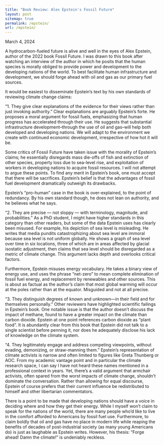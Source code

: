 ```yaml
---
title: "Book Review: Alex Epstein's Fossil Future"
layout: post
sitemap: true
permalink: /epstein/
url: /epstein/
---
```

March 4, 2024

A hydrocarbon-fueled future is alive and well in the eyes of Alex Epstein, author of the 2022 book Fossil Future. I was drawn to this book after watching an interview of the author in which he posits that the human species is morally obliged to provide power and development to the developing nations of the world. To best facilitate human infrastructure and development, we should forge ahead with oil and gas as our primary fuel sources.

It would be easiest to disseminate Epstein’s text by his own standards of reviewing climate change claims:

“1. They give clear explanations of the evidence for their views rather than just invoking authority.”
Clear explanations are arguably Epstein’s forte. He proposes a moral argument for fossil fuels, emphasizing that human progress has accelerated through their use. He suggests that substantial infrastructure development–through the use of oil and gas–will help both developed and developing nations. We will adapt to the environment we create with continued economic development, irrespective of how hot it will be. 

Some critics of Fossil Future have taken issue with the morality of Epstein’s claims; he essentially disregards mass die-offs of fish and extinction of other species, property loss due to sea-level rise, and exploitation of workers in developing nations to acquire fossil resources. I will not attempt to argue these points. To find any merit in Epstein’s book, one must accept that there will be sacrifices. Epstein’s belief is that the advantages of fossil fuel development dramatically outweigh its drawbacks.

Epstein’s “pro-human” case in the book is over-explained, to the point of redundancy. By his own standard though, he does not lean on authority, and he believes what he says.

“2. They are precise — not sloppy — with terminology, magnitude, and probabilities.”
As a PhD student, I might have higher standards in this category than other readers, but some of the data Epstein uses has clearly been misused. For example, his depiction of sea level is misleading. He writes that media pundits catastrophizing about sea level are immoral because sea level is not uniform globally. He shows a graph of sea level over time in six locations, three of which are in areas affected by glacial isostatic adjustment, then claims that sea level should be disregarded as a metric of climate change. This argument lacks depth and overlooks critical factors.

Furthermore, Epstein misuses energy vocabulary. He takes a binary view of energy use, and uses the phrase “net-zero” to mean complete elimination of fossil fuel energy, and replacement by renewables and other sources. This is about as factual as the author’s claim that most global warming will occur at the poles rather than at the equator. Misguided and not at all precise.

“3. They distinguish degrees of known and unknown—in their field and for themselves personally.”
Other reviewers have highlighted scientific failings in Epstein’s book. One notable issue is that the author doesn’t discuss the impact of methane, found to have a greater impact on the climate than carbon dioxide. Epstein at one point references carbon dioxide as “plant food”. It is abundantly clear from this book that Epstein did not talk to a single scientist before penning it, nor does he adequately disclose his lack of knowledge on the climate system.

“4. They legitimately engage and address competing viewpoints, without evading, demonizing, or straw-manning them.”
Epstein’s representation of climate activists is narrow and often limited to figures like Greta Thunberg or AOC. From my academic vantage point and in particular the climate research space, I can say I have not heard these names mentioned in a professional context in years. Yet, there’s a valid argument that armchair activists, often spared from the worst impacts of climate change, shouldn’t dominate the conversation. Rather than allowing for equal discourse, Epstein of course prefers that their current influence be redistributed to himself and other libertarian commentators.

There is a point to be made that developing nations should have a voice in deciding where and how they get their energy. While I myself won’t claim to speak for the nations of the world, there are many people who’d like to live in the comfort afforded to Americans by fossil fuel use. Furthermore, to claim boldly that oil and gas have no place in modern life while reaping the benefits of decades of post-industrial society (as many young Americans do) is just as laughable as Epstein writes. However, his thesis: “Forge ahead! Damn the climate!” is undeniably reckless.

